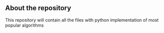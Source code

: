 ## About the repository
This repository will contain all the files with python implementation of most popular algorithms
